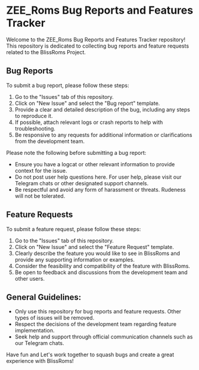 # ZEE_Roms Bug Reports and Features Tracker

Welcome to the ZEE_Roms Bug Reports and Features Tracker repository! This repository is dedicated to collecting bug reports and feature requests related to the BlissRoms Project.

## Bug Reports

To submit a bug report, please follow these steps:
1. Go to the "Issues" tab of this repository.
2. Click on "New Issue" and select the "Bug report" template.
3. Provide a clear and detailed description of the bug, including any steps to reproduce it.
4. If possible, attach relevant logs or crash reports to help with troubleshooting.
5. Be responsive to any requests for additional information or clarifications from the development team.

Please note the following before submitting a bug report:
- Ensure you have a logcat or other relevant information to provide context for the issue.
- Do not post user help questions here. For user help, please visit our Telegram chats or other designated support channels.
- Be respectful and avoid any form of harassment or threats. Rudeness will not be tolerated.

## Feature Requests

To submit a feature request, please follow these steps:
1. Go to the "Issues" tab of this repository.
2. Click on "New Issue" and select the "Feature Request" template.
3. Clearly describe the feature you would like to see in BlissRoms and provide any supporting information or examples.
4. Consider the feasibility and compatibility of the feature with BlissRoms.
5. Be open to feedback and discussions from the development team and other users.

## General Guidelines:
- Only use this repository for bug reports and feature requests. Other types of issues will be removed.
- Respect the decisions of the development team regarding feature implementation.
- Seek help and support through official communication channels such as our Telegram chats.

Have fun and Let's work together to squash bugs and create a great experience with BlissRoms!
